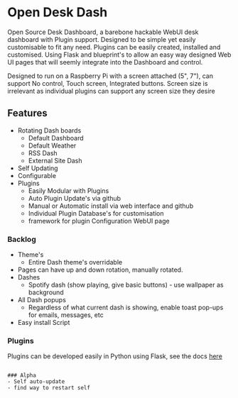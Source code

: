 # Open Desk Dash

Open Source Desk Dashboard, a barebone hackable WebUI desk dashboard with Plugin support. Designed to be simple yet easily customisable to fit any need.
Plugins can be easily created, installed and customised. Using Flask and blueprint's to allow an easy way designed Web UI pages that will seemly integrate into the Dashboard and control.

Designed to run on a Raspberry Pi with a screen attached (5", 7"), can support No control, Touch screen, Integrated buttons. Screen size is irrelevant as individual plugins can support any screen size they desire

## Features

- Rotating Dash boards
  - Default Dashboard
  - Default Weather
  - RSS Dash
  - External Site Dash
- Self Updating
- Configurable
- Plugins
  - Easily Modular with Plugins
  - Auto Plugin Update's via github
  - Manual or Automatic install via web interface and github
  - Individual Plugin Database's for customisation
  - framework for plugin Configuration WebUI page

### Backlog

- Theme's
  - Entire Dash theme's overridable
- Pages can have up and down rotation, manually rotated.
- Dashes
  - Spotify dash (show playing, give basic buttons) - use wallpaper as background
- All Dash popups
  - Regardless of what current dash is showing, enable toast pop-ups for emails, messages, etc
- Easy install Script

### Plugins
Plugins can be developed easily in Python using Flask, see the docs [here](Dev_plugin_guide.md)
```

### Alpha
- Self auto-update
- find way to restart self
